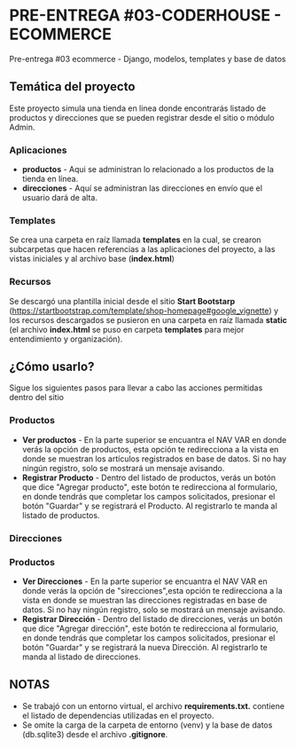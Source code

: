 # PRE-ENTREGA #03-CODERHOUSE - ECOMMERCE
Pre-entrega #03 ecommerce - Django, modelos, templates y base de datos

## Temática del proyecto
Este proyecto simula una tienda en linea donde encontrarás listado de productos y direcciones que se pueden registrar desde el sitio o módulo Admin.

### Aplicaciones
* **productos** - Aqui se administran lo relacionado a los productos de la tienda en línea.
* **direcciones** - Aquí se administran las direcciones en envío que el usuario dará de alta.

### Templates
Se crea una carpeta en raíz llamada **templates** en la cual, se crearon subcarpetas que hacen referencias a las aplicaciones del proyecto, a las vistas iniciales y al archivo base (**index.html**)

### Recursos
Se descargó una plantilla inicial desde el sitio **Start Bootstarp** (https://startbootstrap.com/template/shop-homepage#google_vignette) y los recursos descargados se pusieron en una carpeta en raíz llamada **static** (el archivo **index.html** se puso en carpeta **templates** para mejor entendimiento y organización).

## ¿Cómo usarlo?
Sigue los siguientes pasos para llevar a cabo las acciones permitidas dentro del sitio

### Productos
* **Ver productos** - En la parte superior se encuantra el NAV VAR en donde verás la opción de productos,
esta opción te redirecciona a la vista en donde se muestran los artículos registrados en base de datos. Si no hay ningún registro, solo se mostrará un mensaje avisando.
* **Registrar Producto** - Dentro del listado de productos, verás un botón que dice "Agregar producto", este botón te redirecciona al formulario, en donde tendrás que completar los campos solicitados, presionar el botón "Guardar" y se registrará el Producto. Al registrarlo te manda al listado de productos.

### Direcciones
### Productos
* **Ver Direcciones** - En la parte superior se encuantra el NAV VAR en donde verás la opción de "sirecciones",esta opción te redirecciona a la vista en donde se muestran las direcciones registradas en base de datos. Si no hay ningún registro, solo se mostrará un mensaje avisando.
* **Registrar Dirección** - Dentro del listado de direcciones, verás un botón que dice "Agregar dirección", este botón te redirecciona al formulario, en donde tendrás que completar los campos solicitados, presionar el botón "Guardar" y se registrará la nueva Dirección. Al registrarlo te manda al listado de direcciones.

## NOTAS
* Se trabajó con un entorno virtual, el archivo **requirements.txt.** contiene el listado de dependencias utilizadas en el proyecto.
* Se omite la carga de la carpeta de entorno (venv) y la base de datos (db.sqlite3) desde el archivo **.gitignore**.






